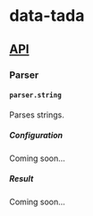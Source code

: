 # data-tada

## [API](api.md)

### Parser

#### `parser.string`

Parses strings.

##### Configuration
Coming soon...

##### Result
Coming soon...
